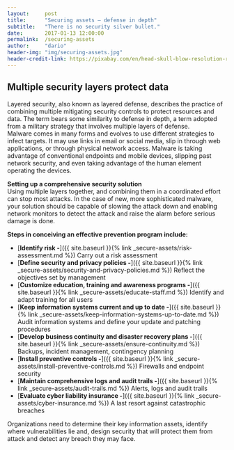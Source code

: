 ```yaml
---
layout:     post
title:      "Securing assets — defense in depth"
subtitle:   "There is no security silver bullet."
date:       2017-01-13 12:00:00
permalink:  /securing-assets
author:     "dario"
header-img: "img/securing-assets.jpg"
header-credit-link: https://pixabay.com/en/head-skull-blow-resolution-resolve-2709732/
---
```


## Multiple security layers protect data
Layered security, also known as layered defense, describes the practice of combining multiple mitigating security controls to protect resources and data. The term bears some similarity to defense in depth, a term adopted from a military strategy that involves multiple layers of defense.  
Malware comes in many forms and evolves to use different strategies to infect targets. It may use links in email or social media, slip in through web applications, or through physical network access. Malware is taking advantage of conventional endpoints and mobile devices, slipping past network security, and even taking advantage of the human element operating the devices.

**Setting up a comprehensive security solution**  
Using multiple layers together, and combining them in a coordinated effort can stop most attacks. In the case of new, more sophisticated malware, your solution should be capable of slowing the attack down and enabling network monitors to detect the attack and raise the alarm before serious damage is done.

**Steps in conceiving an effective prevention program include:**

* [**Identify risk -**]({{ site.baseurl }}{% link _secure-assets/risk-assessment.md %}) Carry out a risk assessment
* [**Define security and privacy policies -**]({{ site.baseurl }}{% link _secure-assets/security-and-privacy-policies.md %})
	Reflect the objectives set by management
* [**Customize education, training and awareness programs -**]({{ site.baseurl }}{% link _secure-assets/educate-staff.md %}) Identify and adapt training for all users
* [**Keep information systems current and up to date -**]({{ site.baseurl }}{% link _secure-assets/keep-information-systems-up-to-date.md %})
	Audit information systems and define your update and patching procedures
* [**Develop business continuity and disaster recovery plans -**]({{ site.baseurl }}{% link _secure-assets/ensure-continuity.md %})
	Backups, incident management, contingency planning
* [**Install preventive controls -**]({{ site.baseurl }}{% link _secure-assets/install-preventive-controls.md %})
	Firewalls and endpoint security
* [**Maintain comprehensive logs and audit trails -**]({{ site.baseurl }}{% link _secure-assets/audit-trails.md %})
	Alerts, logs and audit trails
* [**Evaluate cyber liability insurance -**]({{ site.baseurl }}{% link _secure-assets/cyber-insurance.md %}) A last resort against catastrophic breaches

Organizations need to determine their key information assets, identify where vulnerabilities lie and, design security that will protect them from attack and detect any breach they may face.
